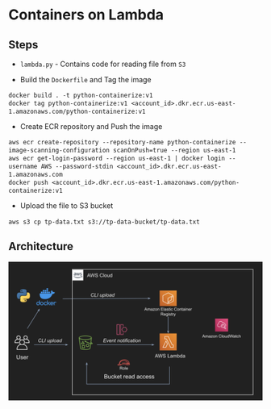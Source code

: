 # Containers on Lambda

## Steps
- `lambda.py` - Contains code for reading file from `S3`

- Build the `Dockerfile` and Tag the image
```
docker build . -t python-containerize:v1
docker tag python-containerize:v1 <account_id>.dkr.ecr.us-east-1.amazonaws.com/python-containerize:v1
```

- Create ECR repository and Push the image
```
aws ecr create-repository --repository-name python-containerize --image-scanning-configuration scanOnPush=true --region us-east-1
aws ecr get-login-password --region us-east-1 | docker login --username AWS --password-stdin <account_id>.dkr.ecr.us-east-1.amazonaws.com
docker push <account_id>.dkr.ecr.us-east-1.amazonaws.com/python-containerize:v1
```
- Upload the file to S3 bucket

`aws s3 cp tp-data.txt s3://tp-data-bucket/tp-data.txt`

## Architecture
![Architecture](./architecture.png)
